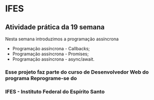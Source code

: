 # IFES

## Atividade prática da 19 semana

Nesta semana introduzimos a programação assíncrona

* Programação assíncrona - Callbacks;
* Programação assíncrona - Promises;
* Programação assíncrona - async/await.

### Esse projeto faz parte do curso de Desenvolvedor Web do programa Reprograme-se do
### IFES - Instituto Federal do Espírito Santo

